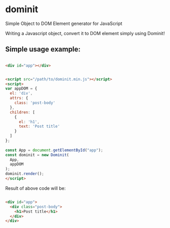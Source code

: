 # dominit
Simple Object to DOM Element generator for JavaScript

Writing a Javascript object, convert it to DOM element simply using Dominit!

## Simple usage example:

```html

<div id="app"></div>


<script src="/path/to/dominit.min.js"></script>
<script>
var appDOM = {
  el: 'div',
  attrs: {
    class: 'post-body'
  },
  children: [
    {
      el: 'h1',
      text: 'Post title'
    }
  ]
};
  
const App = document.getElementById("app");
const dominit = new Dominit(
  App,
  appDOM
);
dominit.render();
</script>
```

Result of above code will be:
```html

<div id="app">
  <div class="post-body">
    <h1>Post title</h1>
  </div>
</div>
```




